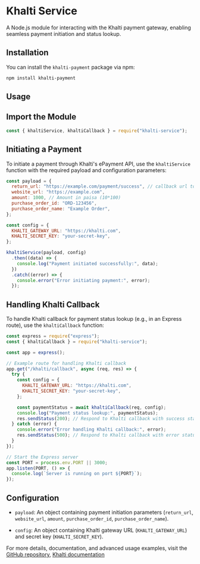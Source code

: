 # Khalti Service

A Node.js module for interacting with the Khalti payment gateway, enabling seamless payment initiation and status lookup.

## Installation

You can install the `khalti-payment` package via npm:

```bash
npm install khalti-payment
```

## Usage

## Import the Module

```javascript
const { khaltiService, khaltiCallback } = require("khalti-service");
```

## Initiating a Payment

To initiate a payment through Khalti's ePayment API, use the `khaltiService` function with the required payload and configuration parameters:

```javascript
const payload = {
  return_url: "https://example.com/payment/success", // callback url to server
  website_url: "https://example.com",
  amount: 1000, // Amount in paisa (10*100)
  purchase_order_id: "ORD-123456",
  purchase_order_name: "Example Order",
};

const config = {
  KHALTI_GATEWAY_URL: "https://khalti.com",
  KHALTI_SECRET_KEY: "your-secret-key",
};

khaltiService(payload, config)
  .then((data) => {
    console.log("Payment initiated successfully:", data);
  })
  .catch((error) => {
    console.error("Error initiating payment:", error);
  });
```

## Handling Khalti Callback

To handle Khalti callback for payment status lookup (e.g., in an Express route), use the `khaltiCallback` function:

```javascript
const express = require("express");
const { khaltiCallback } = require("khalti-service");

const app = express();

// Example route for handling Khalti callback
app.get("/khalti/callback", async (req, res) => {
  try {
    const config = {
      KHALTI_GATEWAY_URL: "https://khalti.com",
      KHALTI_SECRET_KEY: "your-secret-key",
    };

    const paymentStatus = await khaltiCallback(req, config);
    console.log("Payment status lookup:", paymentStatus);
    res.sendStatus(200); // Respond to Khalti callback with success status
  } catch (error) {
    console.error("Error handling Khalti callback:", error);
    res.sendStatus(500); // Respond to Khalti callback with error status
  }
});

// Start the Express server
const PORT = process.env.PORT || 3000;
app.listen(PORT, () => {
  console.log(`Server is running on port ${PORT}`);
});
```

## Configuration

- `payload`: An object containing payment initiation parameters (`return_url`, `website_url`, `amount`, `purchase_order_id`, `purchase_order_name`).

- `config`: An object containing Khalti gateway URL (`KHALTI_GATEWAY_URL`) and secret key (`KHALTI_SECRET_KEY`).

For more details, documentation, and advanced usage examples, visit the [GitHub repository](https://github.com/hello-world-ttj/khalti-payment), [Khalti documentation](https://docs.khalti.com/)
